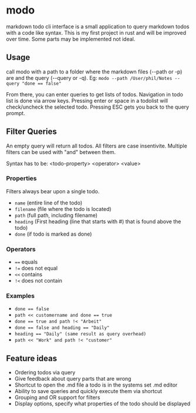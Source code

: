# modo
markdown todo cli interface is a small application to query markdown todos with a code like syntax.
This is my first project in rust and will be improved over time. Some parts may be implemented not ideal.

## Usage
call modo with a path to a folder where the markdown files (--path or -p) are and the query (--query or -q).
Eg: `modo --path /User/phil/Notes --query "done == false"`

From there, you can enter queries to get lists of todos.
Navigation in todo list is done via arrow keys. Pressing enter or space in a todolist will check/uncheck the selected todo. 
Pressing ESC gets you back to the query prompt.

## Filter Queries
An empty query will return all todos. All filters are case insentivite.
Multiple filters can be used with "and" between them.

Syntax has to be: \<todo-property\> \<operator\> \<value\>

### Properties
Filters always bear upon a single todo.
- `name` (entire line of the todo)
- `filename` (file where the todo is located)
- `path` (full path, including filename)
- `heading` (First heading (line that starts with #) that is found above the todo)
- `done` (if todo is marked as done)

### Operators
- `==` equals
- `!=` does not equal
- `<<` contains 
- `!<` does not contain

### Examples
- `done == false`
- `path << customername and done == true`
- `done == true and path !< "Arbeit"`
- `done == false and heading == "Daily"`
- `heading == "Daily" (same result as query overhead)`
- `path << "Work" and path !< "customer"`

## Feature ideas
- Ordering todos via query 
- Give feedback about query parts that are wrong
- Shortcut to open the .md file a todo is in the systems set .md editor
- Ability to save queries and quickly execute them via shortcut
- Grouping and OR support for filters
- Display options, specify what properties of the todo should be displayed